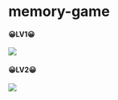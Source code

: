 # memory-game

#### 😀LV1😀
<img src="image/screenshot1.png">

#### 😀LV2😀
<img src="image/screenshot2.png">
